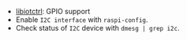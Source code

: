 - [libiotctrl](https://github.com/alex-lt-kong/libiotctrl): GPIO support
- Enable `I2C interface` with `raspi-config`.
- Check status of `I2C` device with `dmesg | grep i2c`.
